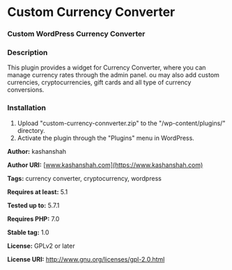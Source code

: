 # Custom Currency Converter

### Custom WordPress Currency Converter

### Description

This plugin provides a widget for Currency Converter, where you can manage currency rates through the admin panel. ou may also add custom currencies, cryptocurrencies, gift cards and all type of currency conversions.

### Installation

1. Upload \"custom-currency-connverter.zip\" to the \"/wp-content/plugins/\" directory.
1. Activate the plugin through the \"Plugins\" menu in WordPress.

__Author:__ kashanshah

__Author URI:__ [www.kashanshah.com](https://www.kashanshah.com)

__Tags:__ currency converter, cryptocurrency, wordpress


__Requires at least:__ 5.1

__Tested up to:__ 5.7.1

__Requires PHP:__ 7.0

__Stable tag:__ 1.0

__License:__ GPLv2 or later

__License URI:__ http://www.gnu.org/licenses/gpl-2.0.html
